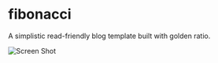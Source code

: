 # fibonacci

A simplistic read-friendly blog template built with golden ratio.

![Screen Shot](https://raw.githubusercontent.com/VJAI/fibonacci/tree/master/assets/screenshot.png)